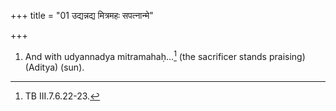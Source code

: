 +++
title = "01 उद्यन्नद्य मित्रमहः सपत्नान्मे"

+++
1. And with udyannadya mitramahaḥ...[^1] (the sacrificer stands praising) (Aditya) (sun).  


[^1]: TB III.7.6.22-23.
